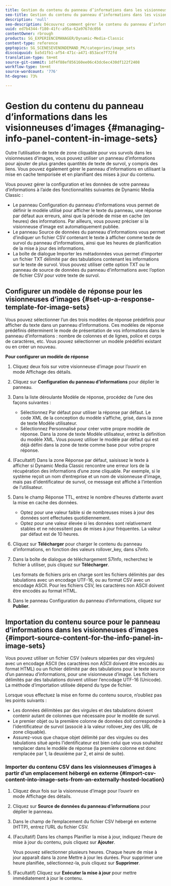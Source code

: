 ```yaml
---
title: Gestion du contenu du panneau d’informations dans les visionneuses d’images
seo-title: Gestion du contenu du panneau d’informations dans les visionneuses d’images
description: 'null'
seo-description: Découvrez comment gérer le contenu du panneau d’informations dans les visionneuses d’images.
uuid: ed7b4344-f180-41fc-a95a-62a9767dc056
contentOwner: rbrough
products: SG_EXPERIENCEMANAGER/Dynamic-Media-Classic
content-type: reference
geptopics: SG_SCENESEVENONDEMAND_PK/categories/image_sets
discoiquuid: ba5d1fb1-af54-471c-a471-853ace7f72fd
translation-type: tm+mt
source-git-commit: 1df4f88ef856160ee06c43dc6ec430df122f2408
workflow-type: tm+mt
source-wordcount: '776'
ht-degree: 73%

---
```



# Gestion du contenu du panneau d’informations dans les visionneuses d’images {#managing-info-panel-content-in-image-sets}

Outre l’utilisation de texte de zone cliquable pour vos survols dans les visionneuses d’images, vous pouvez utiliser un panneau d’informations pour ajouter de plus grandes quantités de texte de survol, y compris des liens. Vous pouvez également gérer le panneau d’informations en utilisant la mise en cache temporisée et en planifiant des mises à jour du contenu.

Vous pouvez gérer la configuration et les données de votre panneau d’informations à l’aide des fonctionnalités suivantes de Dynamic Media Classic :

* Le panneau Configuration du panneau d’informations vous permet de définir le modèle utilisé pour afficher le texte du panneau, une réponse par défaut aux erreurs, ainsi que la période de mise en cache (en heures) des informations. Par ailleurs, vous pouvez préciser si la visionneuse d’image est automatiquement publiée.
* Le panneau Source de données du panneau d’informations vous permet d’indiquer un fichier CSV contenant le texte à afficher comme texte de survol du panneau d’informations, ainsi que les heures de planification de la mise à jour des informations.
* La boîte de dialogue Importer les métadonnées vous permet d’importer un fichier TXT délimité par des tabulations contenant les informations sur le texte de survol. Vous pouvez utiliser cette option TXT ou le panneau de source de données du panneau d’informations avec l’option de fichier CSV pour votre texte de survol.

## Configurer un modèle de réponse pour les visionneuses d’images {#set-up-a-response-template-for-image-sets}

Vous pouvez sélectionner l’un des trois modèles de réponse prédéfinis pour afficher du texte dans un panneau d’informations. Ces modèles de réponse prédéfinis déterminent le mode de présentation de vos informations dans le panneau d’informations : nombre de colonnes et de lignes, police et corps de caractères, etc. Vous pouvez sélectionner un modèle prédéfini existant ou en créer un nouveau.

**Pour configurer un modèle de réponse**

1. Cliquez deux fois sur votre visionneuse d’image pour l’ouvrir en mode Affichage des détails.
1. Cliquez sur **Configuration du panneau d’informations** pour déplier le panneau.
1. Dans la liste déroulante Modèle de réponse, procédez de l’une des façons suivantes :

   * Sélectionnez Par défaut pour utiliser la réponse par défaut. Le code XML de la conception du modèle s’affiche, grisé, dans la zone de texte Modèle utilisateur.
   * Sélectionnez Personnalisé pour créer votre propre modèle de réponse. Dans la zone de texte Modèle utilisateur, entrez la définition du modèle XML. Vous pouvez utiliser le modèle par défaut qui est déjà défini dans la zone de texte comme base pour votre propre réponse.

1. (Facultatif) Dans la zone Réponse par défaut, saisissez le texte à afficher si Dynamic Media Classic rencontre une erreur lors de la récupération des informations d’une zone cliquable. Par exemple, si le système reçoit un nom d’entreprise et un nom de visionneuse d’image, mais pas d’identificateur de survol, ce message est affiché à l’intention de l’utilisateur.
1. Dans le champ Réponse TTL, entrez le nombre d’heures d’attente avant la mise en cache des données.

   * Optez pour une valeur faible si de nombreuses mises à jour des données sont effectuées quotidiennement.
   * Optez pour une valeur élevée si les données sont relativement stables et ne nécessitent pas de mises à jour fréquentes. La valeur par défaut est de 10 heures.

1. Cliquez sur **Télécharger** pour charger le contenu du panneau d’informations, en fonction des valeurs rollover_key, dans s7info.
1. Dans la boîte de dialogue de téléchargement S7Info, recherchez le fichier à utiliser, puis cliquez sur **Télécharger**.

   Les formats de fichiers pris en charge sont les fichiers délimités par des tabulations avec un encodage UTF-16, ou au format CSV avec un encodage ASCII. Pour les fichiers CSV, les caractères non ASCII doivent être encodés au format HTML.

1. Dans le panneau Configuration du panneau d’informations, cliquez sur **Publier**.

## Importation du contenu source pour le panneau d’informations dans les visionneuses d’images {#import-source-content-for-the-info-panel-in-image-sets}

Vous pouvez utiliser un fichier CSV (valeurs séparées par des virgules) avec un encodage ASCII (les caractères non ASCII doivent être encodés au format HTML) ou un fichier délimité par des tabulations pour le texte source d’un panneau d’informations, pour une visionneuse d’image. Les fichiers délimités par des tabulations doivent utiliser l’encodage UTF-16 (Unicode). La méthode d’importation utilisée dépend du type de fichier.

Lorsque vous effectuez la mise en forme du contenu source, n’oubliez pas les points suivants :

* Les données délimitées par des virgules et des tabulations doivent contenir autant de colonnes que nécessaire pour le modèle de survol.
* Le premier objet ou la première colonne de données doit correspondre à l’identificateur de survol (associé à la valeur rollover_key des URL de zone cliquable).
* Assurez-vous que chaque objet délimité par des virgules ou des tabulations situé après l’identificateur est bien celui que vous souhaitez remplacer dans le modèle de réponse (la première colonne est donc remplacée par $1$, la deuxième par $2$, et ainsi de suite).

### Importer du contenu CSV dans les visionneuses d’images à partir d’un emplacement hébergé en externe {#import-csv-content-into-image-sets-from-an-externally-hosted-location}

1. Cliquez deux fois sur la visionneuse d’image pour l’ouvrir en mode Affichage des détails.
1. Cliquez sur **Source de données du panneau d’informations** pour déplier le panneau.
1. Dans le champ de l’emplacement du fichier CSV hébergé en externe (HTTP), entrez l’URL du fichier CSV.
1. (Facultatif) Dans les champs Planifier la mise à jour, indiquez l’heure de mise à jour du contenu, puis cliquez sur **Ajouter**.

   Vous pouvez sélectionner plusieurs heures. Chaque heure de mise à jour apparaît dans la zone Mettre à jour les durées. Pour supprimer une heure planifiée, sélectionnez-la, puis cliquez sur **Supprimer**.

1. (Facultatif) Cliquez sur **Exécuter la mise à jour** pour mettre immédiatement à jour le contenu.

